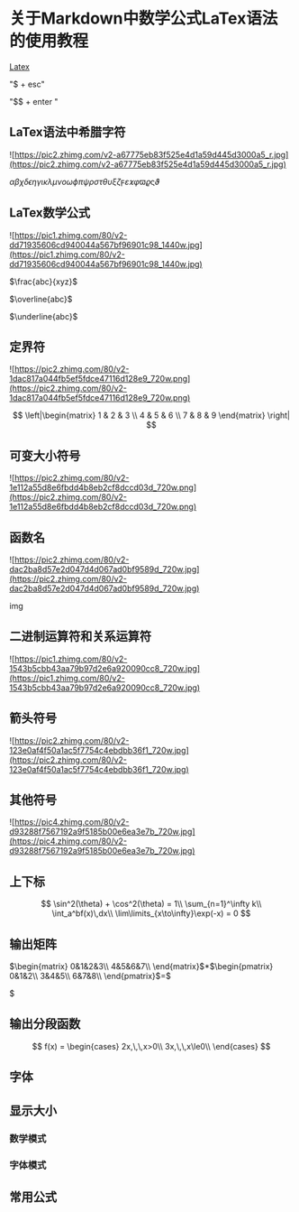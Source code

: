 # 关于Markdown中数学公式LaTex语法的使用教程
[Latex](笔记本/MyCode/Latex.md)

"\$ + esc"

"\$\$ + enter "

## LaTex语法中希腊字符

![https://pic2.zhimg.com/v2-a67775eb83f525e4d1a59d445d3000a5_r.jpg](https://pic2.zhimg.com/v2-a67775eb83f525e4d1a59d445d3000a5_r.jpg)

*αβχδϵηγικλμνoωϕπψρστθυξζ*ϝ*ε*𝜘*φ*ϖ𝜚ς*ϑ*

## LaTex数学公式

![https://pic1.zhimg.com/80/v2-dd71935606cd940044a567bf96901c98_1440w.jpg](https://pic1.zhimg.com/80/v2-dd71935606cd940044a567bf96901c98_1440w.jpg)

$\frac{abc}{xyz}$

$\overline{abc}$

$\underline{abc}$

## 定界符

![https://pic2.zhimg.com/80/v2-1dac817a044fb5ef5fdce47116d128e9_720w.png](https://pic2.zhimg.com/80/v2-1dac817a044fb5ef5fdce47116d128e9_720w.png)

$$
\left|\begin{matrix}
    1 & 2 & 3 \\
    4 & 5 & 6 \\
    7 & 8 & 9
   \end{matrix} \right|
$$

## 可变大小符号

![https://pic2.zhimg.com/80/v2-1e112a55d8e6fbdd4b8eb2cf8dccd03d_720w.png](https://pic2.zhimg.com/80/v2-1e112a55d8e6fbdd4b8eb2cf8dccd03d_720w.png)

## 函数名

![https://pic2.zhimg.com/80/v2-dac2ba8d57e2d047d4d067ad0bf9589d_720w.jpg](https://pic2.zhimg.com/80/v2-dac2ba8d57e2d047d4d067ad0bf9589d_720w.jpg)

img

## 二进制运算符和关系运算符

![https://pic1.zhimg.com/80/v2-1543b5cbb43aa79b97d2e6a920090cc8_720w.jpg](https://pic1.zhimg.com/80/v2-1543b5cbb43aa79b97d2e6a920090cc8_720w.jpg)

## 箭头符号

![https://pic2.zhimg.com/80/v2-123e0af4f50a1ac5f7754c4ebdbb36f1_720w.jpg](https://pic2.zhimg.com/80/v2-123e0af4f50a1ac5f7754c4ebdbb36f1_720w.jpg)

## 其他符号

![https://pic4.zhimg.com/80/v2-d93288f7567192a9f5185b00e6ea3e7b_720w.jpg](https://pic4.zhimg.com/80/v2-d93288f7567192a9f5185b00e6ea3e7b_720w.jpg)

## 上下标

$$
\sin^2(\theta) + \cos^2(\theta) = 1\\
 \sum_{n=1}^\infty k\\
 \int_a^bf(x)\,dx\\
 \lim\limits_{x\to\infty}\exp(-x) = 0
$$

## 输出矩阵

$\begin{matrix} 0&1&2&3\\ 4&5&6&7\\ \end{matrix}$*$\begin{pmatrix}  0&1&2\\  3&4&5\\  6&7&8\\  \end{pmatrix}$=$

$

## 输出分段函数

$$
f(x) = 
 \begin{cases}
 2x,\,\,x>0\\
 3x,\,\,x\le0\\
 \end{cases}
$$

## 字体

## 显示大小

### 数学模式

### 字体模式

## 常用公式